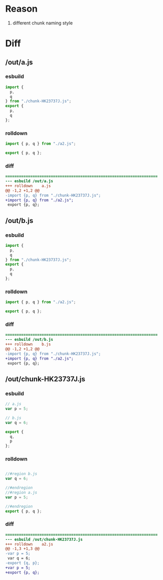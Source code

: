 # Reason
1. different chunk naming style
# Diff
## /out/a.js
### esbuild
```js
import {
  p,
  q
} from "./chunk-HK23737J.js";
export {
  p,
  q
};
```
### rolldown
```js
import { p, q } from "./a2.js";

export { p, q };
```
### diff
```diff
===================================================================
--- esbuild	/out/a.js
+++ rolldown	a.js
@@ -1,2 +1,2 @@
-import {p, q} from "./chunk-HK23737J.js";
+import {p, q} from "./a2.js";
 export {p, q};

```
## /out/b.js
### esbuild
```js
import {
  p,
  q
} from "./chunk-HK23737J.js";
export {
  p,
  q
};
```
### rolldown
```js
import { p, q } from "./a2.js";

export { p, q };
```
### diff
```diff
===================================================================
--- esbuild	/out/b.js
+++ rolldown	b.js
@@ -1,2 +1,2 @@
-import {p, q} from "./chunk-HK23737J.js";
+import {p, q} from "./a2.js";
 export {p, q};

```
## /out/chunk-HK23737J.js
### esbuild
```js
// a.js
var p = 5;

// b.js
var q = 6;

export {
  q,
  p
};
```
### rolldown
```js

//#region b.js
var q = 6;

//#endregion
//#region a.js
var p = 5;

//#endregion
export { p, q };
```
### diff
```diff
===================================================================
--- esbuild	/out/chunk-HK23737J.js
+++ rolldown	a2.js
@@ -1,3 +1,3 @@
-var p = 5;
 var q = 6;
-export {q, p};
+var p = 5;
+export {p, q};

```